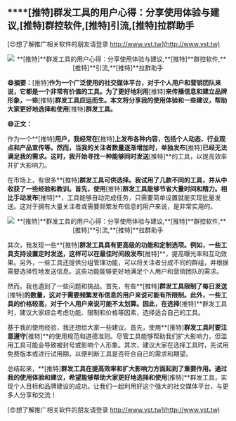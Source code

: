## ****[推特]**群发工具的用户心得：分享使用体验与建议,**[推特]**群控软件,**[推特]**引流,**[推特]**拉群助手**

[😍想了解推广相关软件的朋友请登录 http://www.vst.tw](http://www.vst.tw)

 <center><img src="https://vst.tw/MP4/tuiguang/png/3.png" alt="**[推特]**群发工具的用户心得：分享使用体验与建议,**[推特]**群控软件,**[推特]**引流,**[推特]**拉群助手"></center>

**😄摘要：**[推特]**作为一个广泛使用的社交媒体平台，对于个人用户和营销团队来说，它都是一个非常有价值的工具。为了更好地利用**[推特]**来传播信息和建立品牌形象，一些**[推特]**群发工具应运而生。本文将分享我的使用体验和一些建议，帮助大家更好地选择和使用**[推特]**群发工具。**

**😄正文：**

作为一个**[推特]**用户，我经常在**[推特]**上发布各种内容，包括个人动态、行业观点和产品宣传等。然而，当我的关注者数量逐渐增加时，单独发布**[推特]**已经无法满足我的需求。这时，我开始寻找一种能够同时发送**[推特]**的工具，以提高效率并扩大影响力。

在市场上，有很多**[推特]**群发工具可供选择。我试用了几款不同的工具，并从中收获了一些经验和教训。首先，使用**[推特]**群发工具能够节省大量时间和精力。相比手动发布**[推特]**，工具能够自动完成任务，只需要简单设置就能实现批量发送。这对于拥有大量关注者或需要频繁发布信息的用户来说，是非常实用的。

 <center><img src="https://vst.tw/MP4/tuiguang/png/3.png" alt="**[推特]**群发工具的用户心得：分享使用体验与建议,**[推特]**群控软件,**[推特]**引流,**[推特]**拉群助手"></center>

其次，我发现一些**[推特]**群发工具具有更高级的功能和定制选项。例如，一些工具支持设置定时发送，这样可以在最佳时间段发布**[推特]**，提高曝光率和互动效果。另外，一些工具还提供分组管理功能，可以将关注者分成不同的群组，并根据需要选择性地发送信息。这些功能能够更好地满足个人用户和营销团队的需求。

然而，我也遇到了一些问题和挑战。首先，有些**[推特]**群发工具限制了每日发送**[推特]**的数量，这对于需要频繁发布信息的用户来说可能有所限制。此外，一些工具的价格较高，对于个人用户来说可能不太划算。因此，在选择**[推特]**群发工具时，建议大家综合考虑功能、限制和价格等因素，选择适合自己的工具。

基于我的使用经验，我还想给大家一些建议。首先，使用**[推特]**群发工具时要注意遵守**[推特]**的使用规范和道德准则。尽管工具能够帮助我们扩大影响力，但滥用工具可能会导致被封号或影响个人形象。其次，建议大家在选择工具时，先试用免费版本或进行试用期，以便判断工具是否符合自己的需求和期望。

总结起来，**[推特]**群发工具在提高效率和扩大影响力方面起到了重要作用。通过我的使用体验和建议，希望能够帮助大家更好地选择和使用**[推特]**群发工具，实现个人目标和品牌建设的成功。让我们一起利用好这个强大的社交媒体平台，与更多人分享和交流！

[😍想了解推广相关软件的朋友请登录 http://www.vst.tw](http://www.vst.tw)



